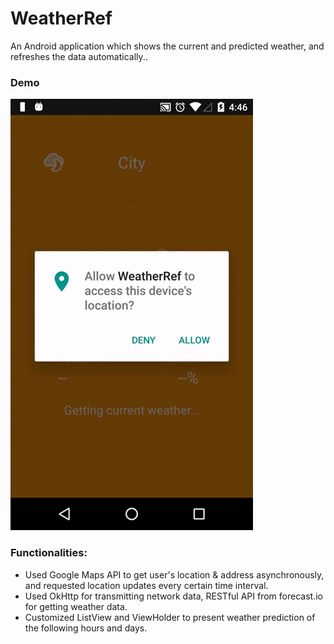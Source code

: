 # WeatherRef
An Android application which shows the current and predicted weather, and refreshes the data automatically..

### Demo
![myimage-alt-tag](WeatherRef.gif)

### Functionalities:
- Used Google Maps API to get user's location & address asynchronously, and requested location updates every certain time interval.
- Used OkHttp for transmitting network data, RESTful API from forecast.io for getting weather data.
- Customized ListView and ViewHolder to present weather prediction of the following hours and days.
